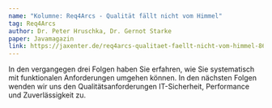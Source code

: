 ```yaml
---
name: "Kolumne: Req4Arcs - Qualität fällt nicht vom Himmel"
tag: Req4Arcs
author: Dr. Peter Hruschka, Dr. Gernot Starke
paper: Javamagazin
link: https://jaxenter.de/req4arcs-qualitaet-faellt-nicht-vom-himmel-86493
---
```

In den vergangegen drei Folgen haben Sie erfahren, wie Sie systematisch mit
funktionalen Anforderungen umgehen können. In den nächsten Folgen wenden wir uns den Qualitätsanforderungen IT-Sicherheit,
Performance und Zuverlässigkeit zu.